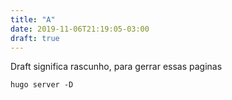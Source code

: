 ```yaml
---
title: "A"
date: 2019-11-06T21:19:05-03:00
draft: true
---
```


Draft significa rascunho, para gerrar essas paginas 
```
hugo server -D
```